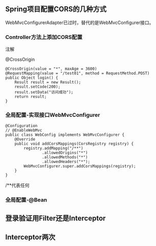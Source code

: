 ## Spring项目配置CORS的几种方式

WebMvcConfigurerAdapter已过时，替代的是WebMvcConfigurer接口。

### Controller方法上添加CORS配置

注解

@CrossOrigin

```
@CrossOrigin(value = "*", maxAge = 3600)
@RequestMapping(value = "/test01", method = RequestMethod.POST)
public Object login() {
    Result result = new Result();
    result.setCode(200);
    result.setData("访问成功");
    return result;
}
```

### 全局配置-实现接口WebMvcConfigurer

```
@Configuration
// @EnableWebMvc
public class WebConfig implements WebMvcConfigurer {
    @Override
    public void addCorsMappings(CorsRegistry registry) {
        registry.addMapping("/**")
                .allowedOrigins("*")
                .allowedMethods("*")
                .allowedHeaders("*");
        WebMvcConfigurer.super.addCorsMappings(registry);
    }
}
```

/**代表任何

### 全局配置-@Bean



## 登录验证用Filter还是Interceptor

## Interceptor两次